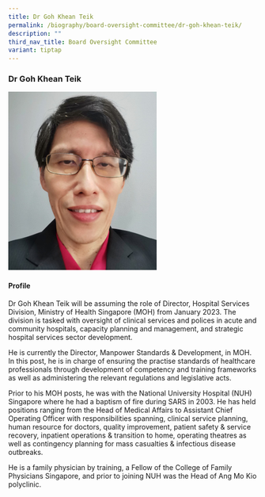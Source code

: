 ```yaml
---
title: Dr Goh Khean Teik
permalink: /biography/board-oversight-committee/dr-goh-khean-teik/
description: ""
third_nav_title: Board Oversight Committee
variant: tiptap
---
```

### Dr Goh Khean Teik

<img src="/images/Biography/Board%20of%20Oversight%20Committee/dr%20goh%20khean%20teik.jpg" style="width:300px">

<h4> Profile </h4>

Dr Goh Khean Teik will be assuming the role of Director, Hospital Services Division, Ministry of Health Singapore (MOH) from January 2023. The division is tasked with oversight of clinical services and polices in acute and community hospitals, capacity planning and management, and strategic hospital services sector development.

He is currently the Director, Manpower Standards &amp; Development, in MOH. In this post, he is in charge of ensuring the practise standards of healthcare professionals through development of competency and training frameworks as well as administering the relevant regulations and legislative acts.

Prior to his MOH posts, he was with the National University Hospital (NUH) Singapore where he had a baptism of fire during SARS in 2003. He has held positions ranging from the Head of Medical Affairs to Assistant Chief Operating Officer with responsibilities spanning, clinical service planning, human resource for doctors, quality improvement, patient safety &amp; service recovery, inpatient operations &amp; transition to home, operating theatres as well as contingency planning for mass casualties &amp; infectious disease outbreaks.

He is a family physician by training, a Fellow of the College of Family Physicians Singapore, and prior to joining NUH was the Head of Ang Mo Kio polyclinic.